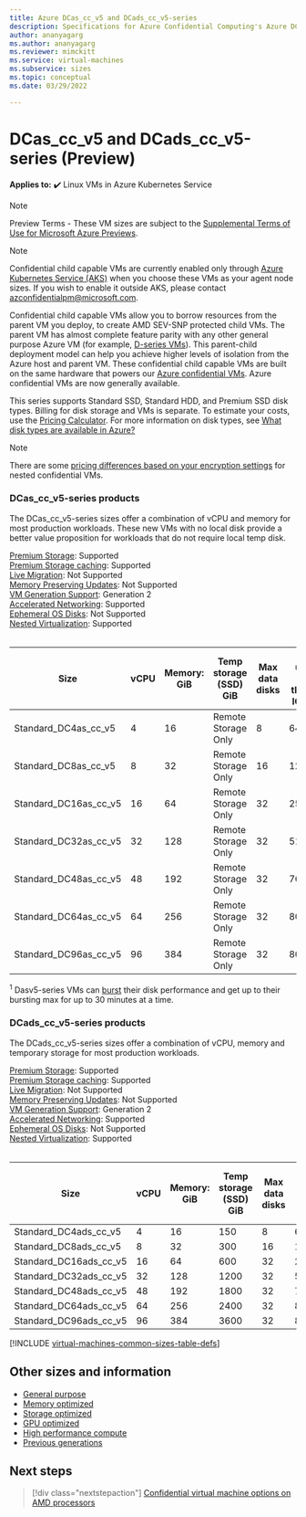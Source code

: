 ```yaml
---
title: Azure DCas_cc_v5 and DCads_cc_v5-series
description: Specifications for Azure Confidential Computing's Azure DCas_cc_v5 and DCads_cc_v5-series confidential computing capable virtual machines. 
author: ananyagarg
ms.author: ananyagarg
ms.reviewer: mimckitt
ms.service: virtual-machines
ms.subservice: sizes
ms.topic: conceptual 
ms.date: 03/29/2022

---
```


# DCas_cc_v5 and DCads_cc_v5-series (Preview)

**Applies to:** :heavy_check_mark: Linux VMs in Azure Kubernetes Service

> [!NOTE]
> Preview Terms - These VM sizes are subject to the [Supplemental Terms of Use for Microsoft Azure Previews](https://azure.microsoft.com/support/legal/preview-supplemental-terms/).

> [!NOTE]
> Confidential child capable VMs are currently enabled only through [Azure Kubernetes Service (AKS)](../../articles/aks/index.yml) when you choose these VMs as your agent node sizes. If you wish to enable it outside AKS, please contact [azconfidentialpm@microsoft.com](mailto:azconfidentialpm@microsoft.com).

Confidential child capable VMs allow you to borrow resources from the parent VM you deploy, to create AMD SEV-SNP protected child VMs. The parent VM has almost complete feature parity with any other general purpose Azure VM (for example, [D-series VMs](dasv5-dadsv5-series.md)). This parent-child deployment model can help you achieve higher levels of isolation from the Azure host and parent VM. These confidential child capable VMs are built on the same hardware that powers our [Azure confidential VMs](../../articles/confidential-computing/confidential-vm-overview.md). Azure confidential VMs are now generally available. 

This series supports Standard SSD, Standard HDD, and Premium SSD disk types. Billing for disk storage and VMs is separate. To estimate your costs, use the [Pricing Calculator](https://azure.microsoft.com/pricing/calculator/). For more information on disk types, see [What disk types are available in Azure?](disks-types.md)

> [!NOTE]
> There are some [pricing differences based on your encryption settings](../../articles/confidential-computing/confidential-vm-overview.md#encryption-pricing-differences) for nested confidential VMs.

### DCas_cc_v5-series products

The DCas_cc_v5-series sizes offer a combination of vCPU and memory for most production workloads. These new VMs with no local disk provide a better value proposition for workloads that do not require local temp disk. 

[Premium Storage](premium-storage-performance.md): Supported <br>
[Premium Storage caching](premium-storage-performance.md): Supported <br>
[Live Migration](maintenance-and-updates.md): Not Supported <br>
[Memory Preserving Updates](maintenance-and-updates.md): Not Supported <br>
[VM Generation Support](generation-2.md): Generation 2 <br>
[Accelerated Networking](../virtual-network/create-vm-accelerated-networking-cli.md): Supported <br>
[Ephemeral OS Disks](ephemeral-os-disks.md): Not Supported <br>
[Nested Virtualization](/virtualization/hyper-v-on-windows/user-guide/nested-virtualization): Supported <br>
<br>

| Size | vCPU | Memory: GiB | Temp storage (SSD) GiB | Max data disks | Max uncached disk throughput: IOPS/MBps | Max NICs |
|---|---|---|---|---|---|---|
| Standard_DC4as_cc_v5  | 4  | 16  | Remote Storage Only | 8  | 6400/144   | 2 |
| Standard_DC8as_cc_v5  | 8  | 32  | Remote Storage Only | 16 | 12800/200  | 4 |
| Standard_DC16as_cc_v5 | 16 | 64 | Remote Storage Only | 32 | 25600/384  | 4 |
| Standard_DC32as_cc_v5 | 32 | 128 | Remote Storage Only | 32 | 51200/768  | 8 |
| Standard_DC48as_cc_v5 | 48 | 192 | Remote Storage Only | 32 | 76800/1152 | 8 |
| Standard_DC64as_cc_v5 | 64 | 256 | Remote Storage Only | 32 | 80000/1200 | 8 |
| Standard_DC96as_cc_v5 | 96 | 384 | Remote Storage Only | 32 | 80000/1600 | 8 |

<sup>1</sup> Dasv5-series VMs can [burst](disk-bursting.md) their disk performance and get up to their bursting max for up to 30 minutes at a time.


### DCads_cc_v5-series products

The DCads_cc_v5-series sizes offer a combination of vCPU, memory and temporary storage for most production workloads.

[Premium Storage](premium-storage-performance.md): Supported <br>
[Premium Storage caching](premium-storage-performance.md): Supported <br>
[Live Migration](maintenance-and-updates.md): Not Supported <br>
[Memory Preserving Updates](maintenance-and-updates.md): Not Supported <br>
[VM Generation Support](generation-2.md): Generation 2 <br>
[Accelerated Networking](../virtual-network/create-vm-accelerated-networking-cli.md): Supported <br>
[Ephemeral OS Disks](ephemeral-os-disks.md): Not Supported <br>
[Nested Virtualization](/virtualization/hyper-v-on-windows/user-guide/nested-virtualization): Supported <br>
<br>


| Size | vCPU | Memory: GiB | Temp storage (SSD) GiB | Max data disks | Max uncached disk throughput: IOPS/MBps | Max NICs |
|---|---|---|---|---|---|---|
| Standard_DC4ads_cc_v5  | 4  | 16  | 150 | 8  | 6400/144   | 2 |
| Standard_DC8ads_cc_v5  | 8  | 32  | 300 | 16 | 12800/200  | 4 |
| Standard_DC16ads_cc_v5 | 16 | 64 | 600 | 32 | 25600/384  | 4 |
| Standard_DC32ads_cc_v5 | 32 | 128 | 1200 | 32 | 51200/768  | 8 |
| Standard_DC48ads_cc_v5 | 48 | 192 | 1800 | 32 | 76800/1152 | 8 |
| Standard_DC64ads_cc_v5 | 64 | 256 | 2400 | 32 | 80000/1200 | 8 |
| Standard_DC96ads_cc_v5 | 96 | 384 | 3600 | 32 | 80000/1600 | 8 |

[!INCLUDE [virtual-machines-common-sizes-table-defs](../../includes/virtual-machines-common-sizes-table-defs.md)]

## Other sizes and information

- [General purpose](sizes-general.md)
- [Memory optimized](sizes-memory.md)
- [Storage optimized](sizes-storage.md)
- [GPU optimized](sizes-gpu.md)
- [High performance compute](sizes-hpc.md)
- [Previous generations](sizes-previous-gen.md)

## Next steps

> [!div class="nextstepaction"]
> [Confidential virtual machine options on AMD processors](../../articles/confidential-computing/confidential-vm-overview.md)
